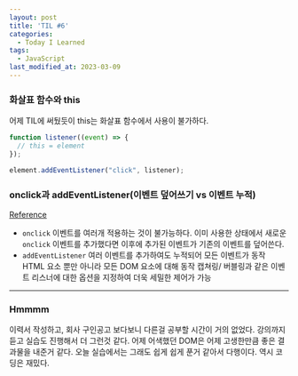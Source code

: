 ```yaml
---
layout: post
title: 'TIL #6'
categories:
  - Today I Learned
tags:
  - JavaScript
last_modified_at: 2023-03-09
---
```


### 화살표 함수와 this

어제 TIL에 써뒀듯이 this는 화살표 함수에서 사용이 불가하다.

```js
function listener((event) => {
  // this = element
});

element.addEventListener("click", listener);
```

### onclick과 addEventListener(이벤트 덮어쓰기 vs 이벤트 누적)

[Reference](https://beforb.tistory.com/37?category=1106228)

- `onclick`
  이벤트를 여러개 적용하는 것이 불가능하다.
  이미 사용한 상태에서 새로운 `onclick` 이벤트를 추가했다면 이후에 추가된 이벤트가 기존의 이벤트를 덮어쓴다.
- `addEventListener`
  여러 이벤트를 추가하여도 누적되어 모든 이벤트가 동작
  HTML 요소 뿐만 아니라 모든 DOM 요소에 대해 동작
  캡쳐링/ 버블링과 같은 이벤트 리스너에 대한 옵션을 지정하여 더욱 세밀한 제어가 가능

---

### Hmmmm

이력서 작성하고, 회사 구인공고 보다보니 다른걸 공부할 시간이 거의 없었다. 강의까지 듣고 실습도 진행해서 더 그런것 같다. 어제 어색했던 DOM은 어제 고생한만큼 좋은 결과물을 내준거 같다. 오늘 실습에서는 그래도 쉽게 쉽게 푼거 같아서 다행이다. 역시 코딩은 재밌다.
